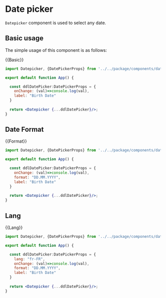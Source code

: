 # Date picker
`Datepicker` component is used to select any date.

## Basic usage
The simple usage of this component is as follows:

{{Basic}}
```jsx
import Datepicker, {DatePickerProps} from '../../package/components/datepicker';

export default function App() {

  const ddlDatePicker:DatePickerProps = {
    onChange: (val)=>console.log(val),
    label: "Birth Date"
  }
  
  return <Datepicker {...ddlDatePicker}/>;
}
```

## Date Format
{{Format}}
```jsx
import Datepicker, {DatePickerProps} from '../../package/components/datepicker';

export default function App() {

  const ddlDatePicker:DatePickerProps = {
    onChange: (val)=>console.log(val),
    format: "DD.MM.YYYY",
    label: "Birth Date"
  }
  
  return <Datepicker {...ddlDatePicker}/>;
}
```

## Lang
{{Lang}}
```jsx
import Datepicker, {DatePickerProps} from '../../package/components/datepicker';

export default function App() {

  const ddlDatePicker:DatePickerProps = {
    lang: "fr-FR",
    onChange: (val)=>console.log(val),
    format: "DD.MM.YYYY",
    label: "Birth Date"
  }
  
  return <Datepicker {...ddlDatePicker}/>;
}
```